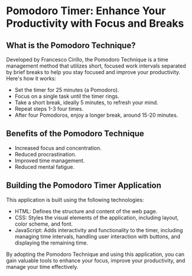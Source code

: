 
  <h1>Pomodoro Timer: Enhance Your Productivity with Focus and Breaks</h1>
  <h2>What is the Pomodoro Technique?</h2>
  <p>Developed by Francesco Cirillo, the Pomodoro Technique is a time management method that utilizes short, focused work intervals separated by brief breaks to help you stay focused and improve your productivity. Here's how it works:</p>
  <ul>
    <li>Set the timer for 25 minutes (a Pomodoro).</li>
    <li>Focus on a single task until the timer rings.</li>
    <li>Take a short break, ideally 5 minutes, to refresh your mind.</li>
    <li>Repeat steps 1-3 four times.</li>
    <li>After four Pomodoros, enjoy a longer break, around 15-20 minutes.</li>
  </ul>

  <h2>Benefits of the Pomodoro Technique</h2>
  <ul>
    <li>Increased focus and concentration.</li>
    <li>Reduced procrastination.</li>
    <li>Improved time management.</li>
    <li>Reduced mental fatigue.</li>
  </ul>

  <h2>Building the Pomodoro Timer Application</h2>
  <p>This application is built using the following technologies:</p>
  <ul>
    <li>HTML: Defines the structure and content of the web page.</li>
    <li>CSS: Styles the visual elements of the application, including layout, color scheme, and font.</li>
    <li>JavaScript: Adds interactivity and functionality to the timer, including managing time intervals, handling user interaction with buttons, and displaying the remaining time.</li>
  </ul>

  <p>By adopting the Pomodoro Technique and using this application, you can gain valuable tools to enhance your focus, improve your productivity, and manage your time effectively.</p>

